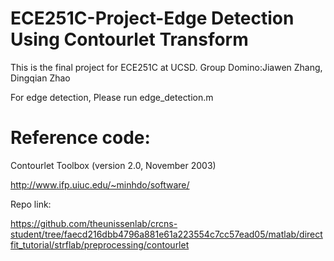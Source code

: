# ECE251C-Project-Edge Detection Using Contourlet Transform

This is the final project for ECE251C at UCSD. Group Domino:Jiawen Zhang, Dingqian Zhao

For edge detection, Please run edge_detection.m

# Reference code:
Contourlet Toolbox (version 2.0, November 2003)

http://www.ifp.uiuc.edu/~minhdo/software/

Repo link:

https://github.com/theunissenlab/crcns-student/tree/faecd216dbb4796a881e61a223554c7cc57ead05/matlab/directfit_tutorial/strflab/preprocessing/contourlet